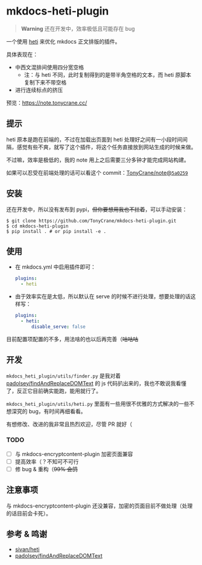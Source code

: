 # mkdocs-heti-plugin

> **Warning** 还在开发中，效率极低且可能存在 bug

一个使用 [heti](https://github.com/sivan/heti) 来优化 mkdocs 正文排版的插件。

具体表现在：

- 中西文混排间使用四分宽空格
    - 注：与 heti 不同，此时复制得到的是带半角空格的文本，而 heti 原脚本复制下来不带空格
- 进行连续标点的挤压

预览：https://note.tonycrane.cc/

## 提示
heti 原本是跑在前端的，不过在加载出页面到 heti 处理好之间有一小段时间间隔，感觉有些不爽，就写了这个插件，将这个任务直接放到网站生成的时候来做。

不过嘛，效率是极低的，我的 note 用上之后需要三分多钟才能完成网站构建。

如果可以忍受在前端处理的话可以看这个 commit：[TonyCrane/note@`5a0259`](https://github.com/TonyCrane/note/commit/5a02592e23bbf756ab02e4452f83eab80d694768)

## 安装
还在开发中，所以没有发布到 pypi，~~但你要想用我也不拦着~~，可以手动安装：

```shell
$ git clone https://github.com/TonyCrane/mkdocs-heti-plugin.git
$ cd mkdocs-heti-plugin
$ pip install . # or pip install -e .
```

## 使用
- 在 mkdocs.yml 中启用插件即可：
    ```yaml
    plugins:
      - heti
    ```
- 由于效率实在是太低，所以默认在 serve 的时候不进行处理，想要处理的话这样写：
    ```yaml
    plugins:
      - heti:
          disable_serve: false
    ```

目前配置项配置的不多，用法啥的也以后再完善（~~咕咕咕~~

## 开发
`mkdocs_heti_plugin/utils/finder.py` 是我对着 [padolsey/findAndReplaceDOMText](https://github.com/padolsey/findAndReplaceDOMText) 的 js 代码扒出来的，我也不敢说我看懂了，反正它目前确实能跑，能用就行了。

`mkdocs_heti_plugin/utils/heti.py` 里面有一些用很不优雅的方式解决的一些不想深究的 bug，有时间再细看看。

有想修改、改进的我非常且热烈欢迎，尽管 PR 就好（

### TODO
- [ ] 与 mkdocs-encryptcontent-plugin 加密页面兼容
- [ ] 提高效率（？不知可不可行
- [ ] 修 bug & 重构（~~99% 会鸽~~

## 注意事项
与 mkdocs-encryptcontent-plugin 还没兼容，加密的页面目前不做处理（处理的话目前会卡死）。

## 参考 & 鸣谢
- [sivan/heti](https://github.com/sivan/heti)
- [padolsey/findAndReplaceDOMText](https://github.com/padolsey/findAndReplaceDOMText)